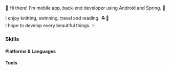 

👋 Hi there! I'm mobile app, back-end developer using Android and Spring. 🚀

I enjoy knitting, swinning, travel and reading. 🏝️📖
</br>
I hope to develop every beautiful things. ✨

### Skills
#### Platforms & Languages

#### Tools
<!--
**yuchaemin2/yuchaemin2** is a ✨ _special_ ✨ repository because its `README.md` (this file) appears on your GitHub profile.

Here are some ideas to get you started:

- 🔭 I’m currently working on ...
- 🌱 I’m currently learning ...
- 👯 I’m looking to collaborate on ...
- 🤔 I’m looking for help with ...
- 💬 Ask me about ...
- 📫 How to reach me: ...
- 😄 Pronouns: ...
- ⚡ Fun fact: ...
-->
